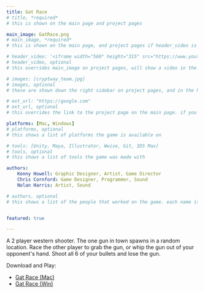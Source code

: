 ```yaml
---
title: Gat Race
# title, *required*
# this is shown on the main page and project pages

main_image: GatRace.png
# main_image, *required*
# this is shown on the main page, and project pages if header_video is not set

# header_video: '<iframe width="560" height="315" src="https://www.youtube.com/embed/aF3lF6Yo-gs" frameborder="0" allowfullscreen></iframe>'
# header_video, optional
# this overrides main_image on project pages, will show a video in the header

# images: [cryptway_team.jpg]
# images, optional
# these are shown down the right sidebar on project pages, and in the hover gallery on the main page

# ext_url: "https://google.com"
# ext_url, optional
# this overrides the link to the project page on the main page. if you would rather just directly link somewhere else, use this variable.

platforms: [Mac, Windows]
# platforms, optional
# this shows a list of platforms the game is available on

# tools: [Unity, Maya, Illustrator, Wwise, Git, 3DS Max]
# tools, optional
# this shows a list of tools the game was made with

authors:
  	Kenny Howell: Graphic Designer, Artist, Game Director
  	Chris Cornford: Game Designer, Programmer, Sound
  	Nolan Harris: Artist, Sound

# authors, optional
# this shows a list of the people that worked on the game. each name is a link that leads to somewhere else. if they don't have a url to link to, just enter blank double quotes (like the last entry in the above example)


featured: true

---
```

A 2 player western shooter. The one gun in town spawns in a random location. Race the other player to grab the gun, or whip the gun out of your opponent's hand. Shoot all 6 of your bullets and lose the gun.

Download and Play:
<ul>
<li><a href="{{ site.github.url }}/assets/games/GatRace/GatRace_Mac.zip">Gat Race (Mac)</a></li>
<li><a href="{{ site.github.url }}/assets/games/cryptway/GatRace_Win.zip">Gat Race (Win)</a></li>
</ul>
 